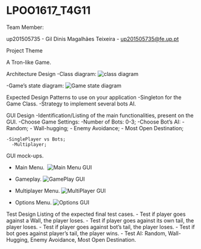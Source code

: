 # LPOO1617_T4G11

Team Member:

up201505735 - Gil Dinis Magalhães Teixeira - up201505735@fe.up.pt

Project Theme

  A Tron-like Game.

Architecture Design
  -Class diagram:
  ![class diagram](https://cloud.githubusercontent.com/assets/25747690/25568221/f44eb60e-2df5-11e7-8cf8-a5ea4fc81650.png)
  
 
  -Game’s state diagram:
  ![Game state diagram](https://cloud.githubusercontent.com/assets/25747690/25568216/f44a3b7e-2df5-11e7-8dbe-46633a28d1e1.png)

Expected Design Patterns to use on your application
  -Singleton for the Game Class.
  -Strategy to implement several bots AI.

GUI Design
  -Identification/Listing of the main functionalities, present on the GUI.
  	-Choose Game Settings:
	  	-Number of Bots: 0-3;
		  -Choose Bot’s AI:
			  - Random;
			  - Wall-hugging;
			  - Enemy Avoidance;
        - Most Open Destination;

  	-SinglePlayer vs Bots;
	  -Multiplayer; 

GUI mock-ups.
  - Main Menu.
  ![Main Menu GUI](https://cloud.githubusercontent.com/assets/25747690/25568219/f44b9de8-2df5-11e7-820f-ee0e7dbcd7dc.png)

  -	Gameplay.
  ![GamePlay GUI](https://cloud.githubusercontent.com/assets/25747690/25568220/f44d693e-2df5-11e7-90bc-8579e9b1d2ed.png)

  - Multiplayer Menu.
  ![MultiPlayer GUI](https://cloud.githubusercontent.com/assets/25747690/25568217/f44b3bdc-2df5-11e7-8187-8334ee8be03c.png) 

  -	Options Menu.
  ![Options GUI](https://cloud.githubusercontent.com/assets/25747690/25568218/f44b4640-2df5-11e7-825f-7ce353e2fb42.png)

 

Test Design
  Listing of the expected final test cases.
    - Test if player goes against a Wall, the player loses.
    - Test if player goes against its own tail, the player loses.
    - Test if player goes against bot’s tail, the player loses.
    - Test if bot goes against player’s tail, the player wins.
    - Test AI: Random, Wall-Hugging, Enemy Avoidance, Most Open Destination.
